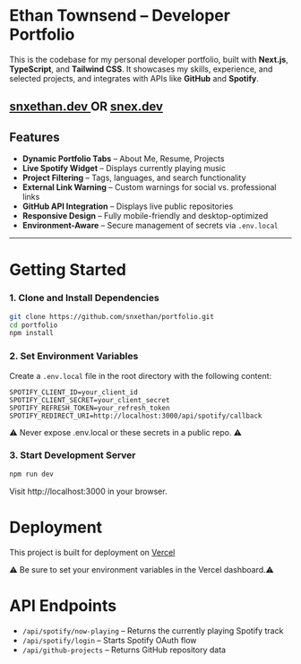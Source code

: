 # Ethan Townsend – Developer Portfolio

This is the codebase for my personal developer portfolio, built with **Next.js**, **TypeScript**, and **Tailwind CSS**. It showcases my skills, experience, and selected projects, and integrates with APIs like **GitHub** and **Spotify**.

[snxethan.dev
](https://www.snxethan.dev/) OR 
[snex.dev](https://www.snex.dev)
---

## Features

- **Dynamic Portfolio Tabs** – About Me, Resume, Projects  
- **Live Spotify Widget** – Displays currently playing music  
- **Project Filtering** – Tags, languages, and search functionality  
- **External Link Warning** – Custom warnings for social vs. professional links  
- **GitHub API Integration** – Displays live public repositories  
- **Responsive Design** – Fully mobile-friendly and desktop-optimized  
- **Environment-Aware** – Secure management of secrets via `.env.local`  

---

# Getting Started

### 1. Clone and Install Dependencies

```bash
git clone https://github.com/snxethan/portfolio.git
cd portfolio
npm install
```
### 2. Set Environment Variables

Create a `.env.local` file in the root directory with the following content:

```env
SPOTIFY_CLIENT_ID=your_client_id
SPOTIFY_CLIENT_SECRET=your_client_secret
SPOTIFY_REFRESH_TOKEN=your_refresh_token
SPOTIFY_REDIRECT_URI=http://localhost:3000/api/spotify/callback
```

⚠️ Never expose .env.local or these secrets in a public repo. ⚠️

### 3. Start Development Server

```bash
npm run dev
```
Visit http://localhost:3000 in your browser.

# Deployment

This project is built for deployment on [Vercel](https://vercel.com)

⚠️ Be sure to set your environment variables in the Vercel dashboard.⚠️



# API Endpoints

- `/api/spotify/now-playing` – Returns the currently playing Spotify track  
- `/api/spotify/login` – Starts Spotify OAuth flow  
- `/api/github-projects` – Returns GitHub repository data




